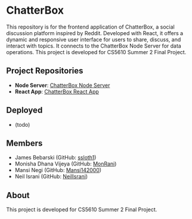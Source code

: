 # ChatterBox

This repository is for the frontend application of ChatterBox, a social discussion platform inspired by Reddit. Developed with React, it offers a dynamic and responsive user interface for users to share, discuss, and interact with topics. It connects to the ChatterBox Node Server for data operations. This project is developed for CS5610 Summer 2 Final Project.

## Project Repositories

- **Node Server**: [ChatterBox Node Server]()
- **React App**: [ChatterBox React App]()

## Deployed
- (todo)

## Members

- James Bebarski (GitHub: [ssloth1](https://github.com/ssloth1))
- Monisha Dhana Vijeya (GitHub: [MonRani](https://github.com/MonRani))
- Mansi Negi (GitHub: [Mansi142000](https://github.com/Mansi142000))
- Neil Israni (GitHub: [NeilIsrani](https://github.com/NeilIsrani))

## About

This project is developed for CS5610 Summer 2 Final Project.
